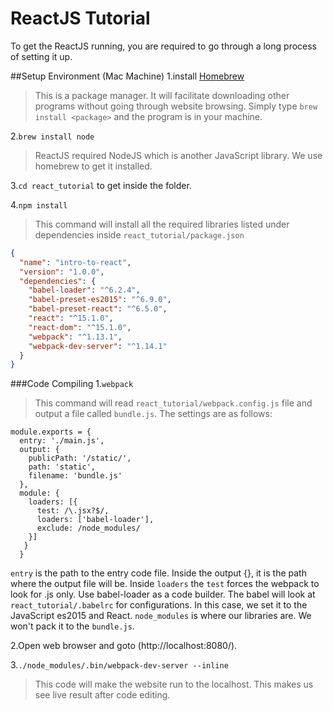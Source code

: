 # ReactJS Tutorial

To get the ReactJS running, you are required to go through a long process of setting it up.

##Setup Environment (Mac Machine)
1.install [Homebrew](http://brew.sh/)

> This is a package manager. It will facilitate downloading other programs without going through website browsing. Simply type `brew install <package>` and the program is in your machine.

2.`brew install node`

> ReactJS required NodeJS which is another JavaScript library. We use homebrew to get it installed.

3.`cd react_tutorial` to get inside the folder.

4.`npm install`

> This command will install all the required libraries listed under dependencies inside `react_tutorial/package.json`

````json
{
  "name": "intro-to-react",
  "version": "1.0.0",
  "dependencies": {
    "babel-loader": "^6.2.4",
    "babel-preset-es2015": "^6.9.0",
    "babel-preset-react": "^6.5.0",
    "react": "^15.1.0",
    "react-dom": "^15.1.0",
    "webpack": "^1.13.1",
    "webpack-dev-server": "^1.14.1"
  }
}
````

###Code Compiling
1.`webpack`

> This command will read `react_tutorial/webpack.config.js` file and output a file called `bundle.js`. The settings are as follows:

````
module.exports = {
  entry: './main.js',
  output: {
    publicPath: '/static/',
    path: 'static',
    filename: 'bundle.js'
  },
  module: {
    loaders: [{
      test: /\.jsx?$/,
      loaders: ['babel-loader'],
      exclude: /node_modules/
    }]
   }
  }
  ````
`entry` is the path to the entry code file. Inside the output {}, it is the path where the output file will be.
Inside `loaders` the `test` forces the webpack to look for .js only. Use babel-loader as a code builder. The babel will look at `react_tutorial/.babelrc` for configurations. In this case, we set it to the JavaScript es2015 and React. `node_modules` is where our libraries are. We won't pack it to the `bundle.js`.

2.Open web browser and goto (http://localhost:8080/).

3.`./node_modules/.bin/webpack-dev-server --inline`

> This code will make the website run to the localhost. This makes us see live result after code editing.

